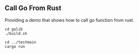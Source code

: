 ## Call Go From Rust
Providing a demo that shows how to call go function from rust.

```
cd golib
./build.sh

cd ../testmain
cargo run
```
